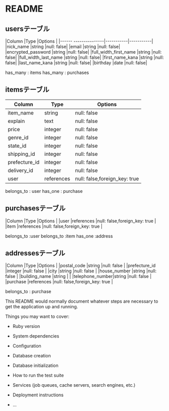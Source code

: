 # README



## usersテーブル

|Column                |Type       |Options    |
|------ ---------------|-----------|-----------|
|nick_name             |string     |null: false|
|email                 |string     |null: false|
|encrypted_password    |string     |null: false|
|full_width_first_name |string     |null: false|
|full_width_last_name  |string     |null: false|
|first_name_kana       |string     |null: false|
|last_name_kana        |string     |null: false|
|birthday              |date       |null: false|

has_many : items
has_many : purchases


## itemsテーブル

|Column|Type|Options|
|-----------------|--------------|------------------------------|
|item_name        |string        |null: false                   |
|explain          |text          |null: false                   |
|price            |integer       |null: false                   |
|genre_id         |integer       |null: false                   |
|state_id         |integer       |null: false                   |
|shipping_id      |integer       |null: false                   |
|prefecture_id    |integer       |null: false                   |
|delivery_id      |integer       |null: false                   |
|user             |references    |null: false,foreign_key: true |

belongs_to : user
has_one    : purchase

## purchasesテーブル

|Column        |Type       |Options                       |
|user          |references |null: false,foreign_key: true |
|item          |references |null: false,foreign_key: true |



belongs_to :user
belongs_to :item
has_one    :address

## addressesテーブル

|Column          |Type       |Options                       |
|postal_code     |string     |null: false                   |
|prefecture_id   |integer    |null: false                   |
|city            |string     |null: false                   |
|house_number    |string     |null: false                   |
|building_name   |string     |                              |
|telephone_number|string     |null: false                   |
|purchase        |references |null: false,foreign_key: true |


belongs_to : purchase

This README would normally document whatever steps are necessary to get the
application up and running.

Things you may want to cover:

* Ruby version

* System dependencies

* Configuration

* Database creation

* Database initialization

* How to run the test suite

* Services (job queues, cache servers, search engines, etc.)

* Deployment instructions

* ...
